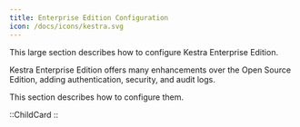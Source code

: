 ```yaml
---
title: Enterprise Edition Configuration
icon: /docs/icons/kestra.svg
---
```


This large section describes how to configure Kestra Enterprise Edition.

Kestra Enterprise Edition offers many enhancements over the Open Source Edition, adding authentication, security, and audit logs.

This section describes how to configure them.

::ChildCard
::

